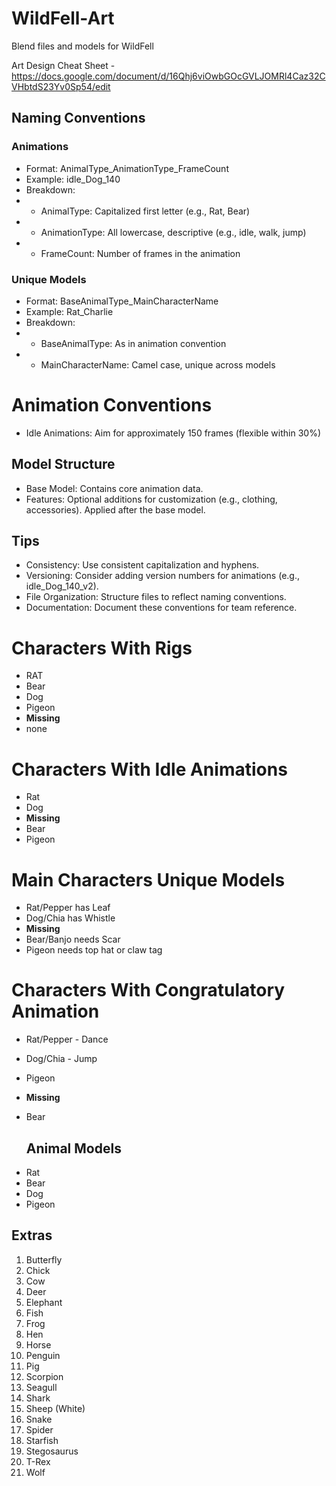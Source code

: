 # WildFell-Art
Blend files and models for WildFell

Art Design Cheat Sheet - https://docs.google.com/document/d/16Qhj6viOwbGOcGVLJOMRl4Caz32CVHbtdS23Yv0Sp54/edit
## Naming Conventions

### Animations

- Format: AnimalType_AnimationType_FrameCount
- Example: idle_Dog_140
- Breakdown:
- - AnimalType: Capitalized first letter (e.g., Rat, Bear)
- - AnimationType: All lowercase, descriptive (e.g., idle, walk, jump)
- - FrameCount: Number of frames in the animation

### Unique Models

- Format: BaseAnimalType_MainCharacterName
- Example: Rat_Charlie
- Breakdown:
- - BaseAnimalType: As in animation convention
- - MainCharacterName: Camel case, unique across models
 
# Animation Conventions

 - Idle Animations: Aim for approximately 150 frames (flexible within 30%)
## Model Structure

- Base Model: Contains core animation data.
- Features: Optional additions for customization (e.g., clothing, accessories). Applied after the base model.
## Tips

- Consistency: Use consistent capitalization and hyphens.
- Versioning: Consider adding version numbers for animations (e.g., idle_Dog_140_v2).
- File Organization: Structure files to reflect naming conventions.
- Documentation: Document these conventions for team reference.
# Characters With Rigs
 - RAT
 - Bear
 - Dog
 - Pigeon
 - **Missing**
 - none
   
# Characters With Idle Animations
 - Rat
 - Dog
 - **Missing**
 - Bear
 - Pigeon
   
# Main Characters  Unique Models
 - Rat/Pepper has Leaf
 - Dog/Chia has Whistle
 - **Missing**
 - Bear/Banjo needs Scar
 - Pigeon needs top hat or claw tag

# Characters With Congratulatory Animation
 - Rat/Pepper - Dance
 - Dog/Chia - Jump
 - Pigeon 
 - **Missing**
 - Bear

   ## Animal Models

* Rat
* Bear
* Dog
* Pigeon

## Extras

1. Butterfly
2. Chick
3. Cow
4. Deer
5. Elephant
6. Fish
7. Frog
8. Hen
9. Horse
10. Penguin
11. Pig
12. Scorpion
13. Seagull
14. Shark
15. Sheep (White)
16. Snake
17. Spider
18. Starfish
19. Stegosaurus
20. T-Rex
21. Wolf
   
